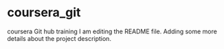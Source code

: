 # coursera_git
coursera  Git hub training
I am editing the README file. Adding some more details about the project description.
